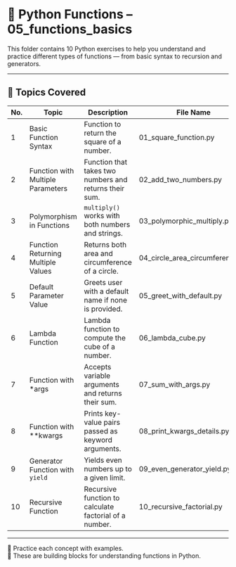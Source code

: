 # 📘 Python Functions –  05_functions_basics



This folder contains 10 Python exercises to help you understand and practice different types of functions — from basic syntax to recursion and generators.

---

## 📘 Topics Covered  

| No. | Topic                              | Description                                                            | File Name                     |
|-----|------------------------------------|------------------------------------------------------------------------|-------------------------------|
| 1   | Basic Function Syntax              | Function to return the square of a number.                             | 01_square_function.py         |
| 2   | Function with Multiple Parameters  | Function that takes two numbers and returns their sum.                 | 02_add_two_numbers.py         |
| 3   | Polymorphism in Functions          | `multiply()` works with both numbers and strings.                      | 03_polymorphic_multiply.py    |
| 4   | Function Returning Multiple Values | Returns both area and circumference of a circle.                       | 04_circle_area_circumference.py |
| 5   | Default Parameter Value            | Greets user with a default name if none is provided.                   | 05_greet_with_default.py      |
| 6   | Lambda Function                    | Lambda function to compute the cube of a number.                       | 06_lambda_cube.py             |
| 7   | Function with *args                | Accepts variable arguments and returns their sum.                      | 07_sum_with_args.py           |
| 8   | Function with **kwargs             | Prints key-value pairs passed as keyword arguments.                    | 08_print_kwargs_details.py    |
| 9   | Generator Function with `yield`    | Yields even numbers up to a given limit.                               | 09_even_generator_yield.py    |
| 10  | Recursive Function                 | Recursive function to calculate factorial of a number.                 | 10_recursive_factorial.py     |

---

🧠 Practice each concept with examples.  
🧰 These are building blocks for understanding functions in Python.


